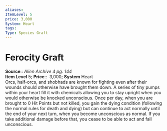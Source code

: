 ```yaml
---
aliases: 
ItemLevel: 5
price: 3,000
System: Heart
tags: 
Type: Species Graft
---
```


# Ferocity Graft

**Source**:: _Alien Archive 4 pg. 144_  
**Item Level** 5;
**Price**::  3,000; **System** Heart  
Orcs, half-orcs, and shobhads are known for fighting even after their wounds should otherwise have brought them down. A series of tiny pumps within your heart fill it with chemicals allowing you to stay upright when you would otherwise be knocked unconscious. Once per day, when you are brought to 0 Hit Points but not killed, you gain the dying condition (following the normal rules for death and dying) but can continue to act normally until the end of your next turn, when you become unconscious as normal. If you take additional damage before that, you cease to be able to act and fall unconscious.
